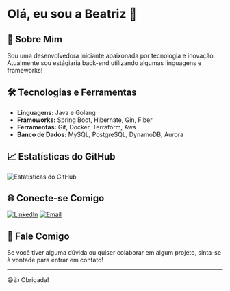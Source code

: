 # Olá, eu sou a Beatriz 👋

## 🚀 Sobre Mim
Sou uma desenvolvedora iniciante apaixonada por tecnologia e inovação. Atualmente sou estágiaria back-end utilizando algumas linguagens e frameworks!

## 🛠️ Tecnologias e Ferramentas
- **Linguagens:** Java e Golang
- **Frameworks:** Spring Boot, Hibernate, Gin, Fiber
- **Ferramentas:** Git, Docker, Terraform, Aws
- **Banco de Dados:** MySQL, PostgreSQL, DynamoDB, Aurora

## 📈 Estatísticas do GitHub
![Estatísticas do GitHub](https://github-readme-stats.vercel.app/api?username=Bea-Trix1&show_icons=true&theme=radical)

## 🌐 Conecte-se Comigo
[![LinkedIn](https://img.shields.io/badge/LinkedIn-000?style=for-the-badge&logo=linkedin&logoColor=0E76A8)](https://www.linkedin.com/in/beatrizferrante1306/)
[![Email](https://img.shields.io/badge/Email-000?style=for-the-badge&logo=gmail&logoColor=D14836)](mailto:beatriz.ferrante37@gmail.com)

## 💬 Fale Comigo
Se você tiver alguma dúvida ou quiser colaborar em algum projeto, sinta-se à vontade para entrar em contato!

---
:smile::thumbsup: Obrigada!
